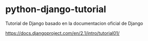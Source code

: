 # python-django-tutorial
Tutorial de Django basado en la documentacion oficial de Django

https://docs.djangoproject.com/en/2.1/intro/tutorial01/
